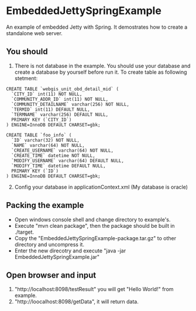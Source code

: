 # EmbeddedJettySpringExample
An example of embedded Jetty with Spring. It demostrates how to create a standalone web server.

## You should
1. There is not database in the example. You should use your database and create a database by yourself before run it.
To create table as following stetment:
```
CREATE TABLE `webgis_unit_obd_detail_mid` (
  `CITY_ID` int(11) NOT NULL,
  `COMMUNITY_ADDR_ID` int(11) NOT NULL,
  `COMMUNITY_DETAILNAME` varchar(256) NOT NULL,
  `TERMID` int(11) DEFAULT NULL,
  `TERMNAME` varchar(256) DEFAULT NULL,
  PRIMARY KEY (`CITY_ID`)
) ENGINE=InnoDB DEFAULT CHARSET=gbk;

CREATE TABLE `foo_info` (
  `ID` varchar(32) NOT NULL,
  `NAME` varchar(64) NOT NULL,
  `CREATE_USERNAME` varchar(64) NOT NULL,
  `CREATE_TIME` datetime NOT NULL,
  `MODIFY_USERNAME` varchar(64) DEFAULT NULL,
  `MODIFY_TIME` datetime DEFAULT NULL,
  PRIMARY KEY (`ID`)
) ENGINE=InnoDB DEFAULT CHARSET=gbk;

```
2. Config your database in applicationContext.xml (My database is oracle)

## Packing the example
- Open windows console shell and change directory to example's.
- Execute "mvn clean package", then the package should be built in ./target.
- Copy the "EmbeddedJettySpringExample-package.tar.gz" to other directory and uncompress it.
- Enter the new direcotry and execute "java -jar EmbeddedJettySpringExample.jar"

## Open browser and input
1. "http://localhost:8098/testResult" you will get "Hello World!" from example.
2. "http://loocalhost:8098/getData", it will return data.

